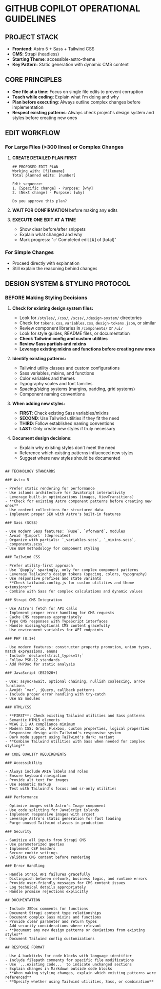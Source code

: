 # GITHUB COPILOT OPERATIONAL GUIDELINES

## PROJECT STACK

- **Frontend**: Astro 5 + Sass + Tailwind CSS
- **CMS**: Strapi (headless)
- **Starting Theme**: accessible-astro-theme
- **Key Pattern**: Static generation with dynamic CMS content

## CORE PRINCIPLES

- **One file at a time**: Focus on single file edits to prevent corruption
- **Teach while coding**: Explain what I'm doing and why
- **Plan before executing**: Always outline complex changes before implementation
- **Respect existing patterns**: Always check project's design system and styles before creating new ones

## EDIT WORKFLOW

### For Large Files (>300 lines) or Complex Changes

1. **CREATE DETAILED PLAN FIRST**

   ```
   ## PROPOSED EDIT PLAN
   Working with: [filename]
   Total planned edits: [number]

   Edit sequence:
   1. [Specific change] - Purpose: [why]
   2. [Next change] - Purpose: [why]

   Do you approve this plan?
   ```

2. **WAIT FOR CONFIRMATION** before making any edits

3. **EXECUTE ONE EDIT AT A TIME**
   - Show clear before/after snippets
   - Explain what changed and why
   - Mark progress: "✅ Completed edit [#] of [total]"

### For Simple Changes

- Proceed directly with explanation
- Still explain the reasoning behind changes

## DESIGN SYSTEM & STYLING PROTOCOL

### BEFORE Making Styling Decisions

1. **Check for existing design system files:**
   - Look for `/styles/`, `/css/`, `/scss/`, `/design-system/` directories
   - Check for `tokens.css`, `variables.css`, `design-tokens.json`, or similar
   - Review component libraries in `/components/` or `/ui/`
   - Look for style guides, README files, or documentation
   - **Check Tailwind config and custom utilities**
   - **Review Sass partials and mixins**
   - **Leverage existing mixins and functions before creating new ones**

2. **Identify existing patterns:**
   - Tailwind utility classes and custom configurations
   - Sass variables, mixins, and functions
   - Color variables and themes
   - Typography scales and font families
   - Spacing/sizing systems (margins, padding, grid systems)
   - Component naming conventions

3. **When adding new styles:**
   - **FIRST**: Check existing Sass variables/mixins
   - **SECOND**: Use Tailwind utilities if they fit the need
   - **THIRD**: Follow established naming conventions
   - **LAST**: Only create new styles if truly necessary

4. **Document design decisions:**
   - Explain why existing styles don't meet the need
   - Reference which existing patterns influenced new styles
   - Suggest where new styles should be documented

```

## TECHNOLOGY STANDARDS

### Astro 5

- Prefer static rendering for performance
- Use islands architecture for JavaScript interactivity
- Leverage built-in optimizations (images, ViewTransitions)
- **Check for existing Astro component patterns before creating new ones**
- Use content collections for structured data
- Implement proper SEO with Astro's built-in features

### Sass (SCSS)

- Use modern Sass features: `@use`, `@forward`, modules
- Avoid `@import` (deprecated)
- Organize with partials: `_variables.scss`, `_mixins.scss`, `_components.scss`
- Use BEM methodology for component styling

### Tailwind CSS

- Prefer utility-first approach
- Use `@apply` sparingly, only for complex component patterns
- Leverage Tailwind's design tokens (spacing, colors, typography)
- Use responsive prefixes and state variants
- **Check tailwind.config.js for custom utilities and theme extensions**
- Combine with Sass for complex calculations and dynamic values

### Strapi CMS Integration

- Use Astro's fetch for API calls
- Implement proper error handling for CMS requests
- Cache CMS responses appropriately
- Type CMS responses with TypeScript interfaces
- Handle missing/optional CMS content gracefully
- Use environment variables for API endpoints

### PHP (8.1+)

- Use modern features: constructor property promotion, union types, match expressions, enums
- Include `declare(strict_types=1);`
- Follow PSR-12 standards
- Add PHPDoc for static analysis

### JavaScript (ES2020+)

- Use: async/await, optional chaining, nullish coalescing, arrow functions
- Avoid: `var`, jQuery, callback patterns
- Include proper error handling with try-catch
- Use ES modules

### HTML/CSS

- **FIRST**: Check existing Tailwind utilities and Sass patterns
- Semantic HTML5 elements
- WCAG 2.1 AA compliance minimum
- Modern CSS: Grid, Flexbox, custom properties, logical properties
- Responsive design with Tailwind's responsive system
- Dark mode support using Tailwind's dark: variant
- **Combine Tailwind utilities with Sass when needed for complex styling**

## CODE QUALITY REQUIREMENTS

### Accessibility

- Always include ARIA labels and roles
- Ensure keyboard navigation
- Provide alt text for images
- Use semantic markup
- Test with Tailwind's focus: and sr-only utilities

### Performance

- Optimize images with Astro's Image component
- Use code splitting for JavaScript islands
- Implement responsive images with srcset
- Leverage Astro's static generation for fast loading
- Purge unused Tailwind classes in production

### Security

- Sanitize all inputs from Strapi CMS
- Use parameterized queries
- Implement CSP headers
- Secure cookie settings
- Validate CMS content before rendering

### Error Handling

- Handle Strapi API failures gracefully
- Distinguish between network, business logic, and runtime errors
- Provide user-friendly messages for CMS content issues
- Log technical details appropriately
- Handle promise rejections explicitly

## DOCUMENTATION

- Include JSDoc comments for functions
- Document Strapi content type relationships
- Document complex Sass mixins and functions
- Provide clear parameter and return types
- Add security considerations where relevant
- **Document any new design patterns or deviations from existing styles**
- Document Tailwind config customizations

## RESPONSE FORMAT

- Use 4 backticks for code blocks with language identifier
- Include filepath comments for specific file modifications
- Use `...existing code...` to indicate unchanged sections
- Explain changes in Markdown outside code blocks
- **When making styling changes, explain which existing patterns were referenced**
- **Specify whether using Tailwind utilities, Sass, or combination**
```
